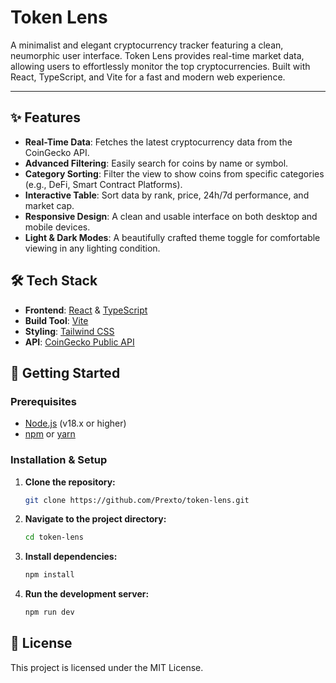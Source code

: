 # Token Lens

A minimalist and elegant cryptocurrency tracker featuring a clean, neumorphic user interface. Token Lens provides real-time market data, allowing users to effortlessly monitor the top cryptocurrencies. Built with React, TypeScript, and Vite for a fast and modern web experience.

---

## ✨ Features

- **Real-Time Data**: Fetches the latest cryptocurrency data from the CoinGecko API.
- **Advanced Filtering**: Easily search for coins by name or symbol.
- **Category Sorting**: Filter the view to show coins from specific categories (e.g., DeFi, Smart Contract Platforms).
- **Interactive Table**: Sort data by rank, price, 24h/7d performance, and market cap.
- **Responsive Design**: A clean and usable interface on both desktop and mobile devices.
- **Light & Dark Modes**: A beautifully crafted theme toggle for comfortable viewing in any lighting condition.

## 🛠️ Tech Stack

- **Frontend**: [React](https://reactjs.org/) & [TypeScript](https://www.typescriptlang.org/)
- **Build Tool**: [Vite](https://vitejs.dev/)
- **Styling**: [Tailwind CSS](https://tailwindcss.com/)
- **API**: [CoinGecko Public API](https://www.coingecko.com/en/api)

## 🚀 Getting Started

### Prerequisites

- [Node.js](https://nodejs.org/en/) (v18.x or higher)
- [npm](https://www.npmjs.com/) or [yarn](https://yarnpkg.com/)

### Installation & Setup

1.  **Clone the repository:**
    ```bash
    git clone https://github.com/Prexto/token-lens.git
    ```

2.  **Navigate to the project directory:**
    ```bash
    cd token-lens
    ```

3.  **Install dependencies:**
    ```bash
    npm install
    ```

4.  **Run the development server:**
    ```bash
    npm run dev
    ```

## 📄 License

This project is licensed under the MIT License.
